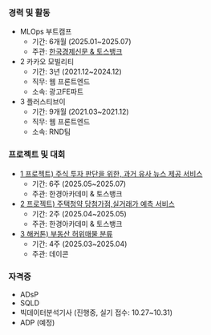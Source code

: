 ### 경력 및 활동
- MLOps 부트캠프
  - 기간: 6개월 (2025.01~2025.07)
  - 주관: [한국경제신문 & 토스뱅크](https://hktossbank.com/)
- 2 카카오 모빌리티
  - 기간: 3년 (2021.12~2024.12)
  - 직무: 웹 프론트엔드
  - 소속: 광고FE파트
- 3 플러스티브이
  - 기간: 9개월 (2021.03~2021.12)
  - 직무: 웹 프론트엔드
  - 소속: RND팀
 
### 프로젝트 및 대회
- [1 프로젝트) 주식 투자 판단을 위한, 과거 유사 뉴스 제공 서비스](https://github.com/choikwangil95/HKToss-MLOps-Project-Final)
  - 기간: 6주 (2025.05~2025.07)
  - 주관: 한경아카데미 & 토스뱅크
- [2 프로젝트) 주택청약 당첨가점,실거래가 예측 서비스](https://github.com/choikwangil95/HKToss-MLOps-Proejct)
  - 기간: 2주 (2025.04~2025.05)
  - 주관: 한경아카데미 & 토스뱅크
- [3 해커톤) 부동산 허위매물 분류](https://github.com/choikwangil95/ML_Hackerton)
  - 기간: 4주 (2025.03~2025.04)
  - 주관: 데이콘

### 자격증
- ADsP
- SQLD
- 빅데이터분석기사 (진행중, 실기 접수: 10.27~10.31)
- ADP (예정)
